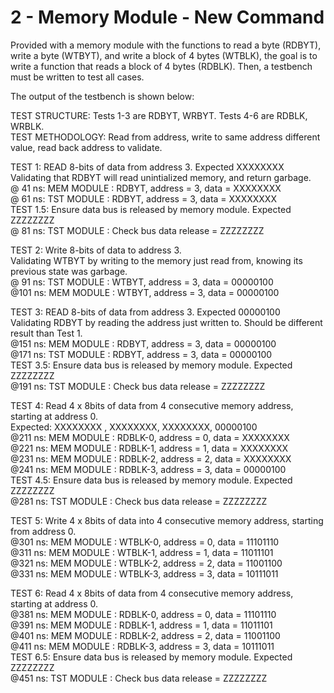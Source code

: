 # 2 - Memory Module - New Command

Provided with a memory module with the functions to read a byte (RDBYT), write a byte (WTBYT), and write a block of 4 bytes (WTBLK), the goal is to write a function that reads a block of 4 bytes (RDBLK). Then, a testbench must be written to test all cases.

The output of the testbench is shown below:


TEST STRUCTURE: Tests 1-3 are RDBYT, WRBYT. Tests 4-6 are RDBLK, WRBLK.  
TEST METHODOLOGY: Read from address, write to same address different value, read back address to validate.  

TEST 1: READ 8-bits of data from address 3. Expected XXXXXXXX  
Validating that RDBYT will read unintialized memory, and return garbage.  
@ 41 ns: MEM MODULE : RDBYT, address = 3, data = XXXXXXXX  
@ 61 ns: TST MODULE : RDBYT, address = 3, data = XXXXXXXX  
TEST 1.5: Ensure data bus is released by memory module. Expected ZZZZZZZZ  
@ 81 ns: TST MODULE : Check bus data release = ZZZZZZZZ  

TEST 2: Write 8-bits of data to address 3.  
Validating WTBYT by writing to the memory just read from, knowing its previous state was garbage.  
@ 91 ns: TST MODULE : WTBYT, address = 3, data = 00000100  
@101 ns: MEM MODULE : WTBYT, address = 3, data = 00000100  

TEST 3: READ 8-bits of data from address 3. Expected 00000100  
Validating RDBYT by reading the address just written to. Should be different result than Test 1.  
@151 ns: MEM MODULE : RDBYT, address = 3, data = 00000100  
@171 ns: TST MODULE : RDBYT, address = 3, data = 00000100  
TEST 3.5: Ensure data bus is released by memory module. Expected ZZZZZZZZ  
@191 ns: TST MODULE : Check bus data release = ZZZZZZZZ  

TEST 4: Read 4 x 8bits of data from 4 consecutive memory address, starting at address 0.  
Expected: XXXXXXXX , XXXXXXXX, XXXXXXXX, 00000100  
@211 ns: MEM MODULE : RDBLK-0, address = 0, data = XXXXXXXX  
@221 ns: MEM MODULE : RDBLK-1, address = 1, data = XXXXXXXX  
@231 ns: MEM MODULE : RDBLK-2, address = 2, data = XXXXXXXX  
@241 ns: MEM MODULE : RDBLK-3, address = 3, data = 00000100  
TEST 4.5: Ensure data bus is released by memory module. Expected ZZZZZZZZ  
@281 ns: TST MODULE : Check bus data release = ZZZZZZZZ  

TEST 5: Write 4 x 8bits of data into 4 consecutive memory address, starting from address 0.  
@301 ns: MEM MODULE : WTBLK-0, address = 0, data = 11101110  
@311 ns: MEM MODULE : WTBLK-1, address = 1, data = 11011101  
@321 ns: MEM MODULE : WTBLK-2, address = 2, data = 11001100  
@331 ns: MEM MODULE : WTBLK-3, address = 3, data = 10111011  

TEST 6: Read 4 x 8bits of data from 4 consecutive memory address, starting at address 0.  
@381 ns: MEM MODULE : RDBLK-0, address = 0, data = 11101110  
@391 ns: MEM MODULE : RDBLK-1, address = 1, data = 11011101  
@401 ns: MEM MODULE : RDBLK-2, address = 2, data = 11001100  
@411 ns: MEM MODULE : RDBLK-3, address = 3, data = 10111011  
TEST 6.5: Ensure data bus is released by memory module. Expected ZZZZZZZZ  
@451 ns: TST MODULE : Check bus data release = ZZZZZZZZ  

